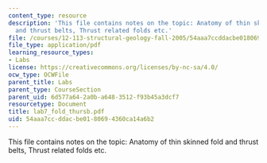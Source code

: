 ```yaml
---
content_type: resource
description: 'This file contains notes on the topic: Anatomy of thin skinned fold
  and thrust belts, Thrust related folds etc.'
file: /courses/12-113-structural-geology-fall-2005/54aaa7ccddacbe0180694360ca14a6b2_lab7_fold_thursb.pdf
file_type: application/pdf
learning_resource_types:
- Labs
license: https://creativecommons.org/licenses/by-nc-sa/4.0/
ocw_type: OCWFile
parent_title: Labs
parent_type: CourseSection
parent_uid: 6d577a64-2a0b-a648-3512-f93b45a3dcf7
resourcetype: Document
title: lab7_fold_thursb.pdf
uid: 54aaa7cc-ddac-be01-8069-4360ca14a6b2
---
```

This file contains notes on the topic: Anatomy of thin skinned fold and thrust belts, Thrust related folds etc.